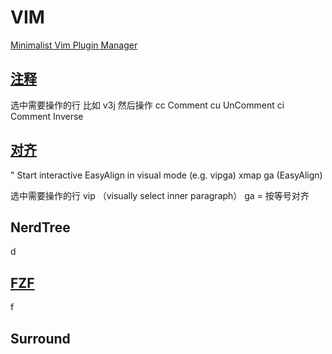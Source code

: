 # VIM

[Minimalist Vim Plugin Manager](https://github.com/junegunn/vim-plug)

## [注释](https://github.com/preservim/nerdcommenter)

选中需要操作的行 比如 v3j 然后操作
<leader>cc  Comment
<leader>cu  UnComment
<leader>ci  Comment Inverse

## [对齐](https://github.com/junegunn/vim-easy-align)

" Start interactive EasyAlign in visual mode (e.g. vipga)
xmap ga <Plug>(EasyAlign)

选中需要操作的行 vip （visually select inner paragraph）
ga = 按等号对齐

## NerdTree

<leader>d


## [FZF](https://github.com/junegunn/fzf.vim)

<leader>f

## Surround

